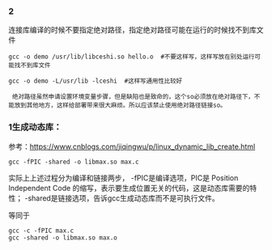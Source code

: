 ### 2
连接库编译的时候不要指定绝对路径，指定绝对路径可能在运行的时候找不到库文件

```
gcc -o demo /usr/lib/libceshi.so hello.o  #不要这样写，这样写放在别处运行可能找不到库文件
```

```
gcc -o demo -L/usr/lib -lceshi  #这样写通用性比较好
```


```
 绝对路径虽然申请设置环境变量步骤，但是缺陷也是致命的，这个so必须放在绝对路径下，不能放到其他地方，这样给部署带来很大麻烦。所以应该禁止使用绝对路径链接so。
```


### 1生成动态库：

参考：https://www.cnblogs.com/jiqingwu/p/linux_dynamic_lib_create.html

```
gcc -fPIC -shared -o libmax.so max.c
```

实际上上述过程分为编译和链接两步， -fPIC是编译选项，PIC是 Position Independent Code 的缩写，表示要生成位置无关的代码，这是动态库需要的特性； -shared是链接选项，告诉gcc生成动态库而不是可执行文件。

等同于

```
gcc -c -fPIC max.c
gcc -shared -o libmax.so max.o
```
